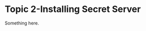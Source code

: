 [title]: # (Topic 2-Installing Secret Server)
[tags]: # (XXX)
[priority]: # (650)
# Topic 2-Installing Secret Server
Something here.
